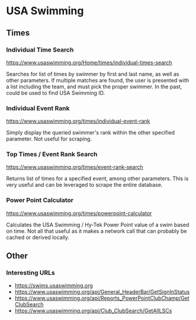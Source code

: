 # USA Swimming

## Times

### Individual Time Search

https://www.usaswimming.org/Home/times/individual-times-search

Searches for list of times by swimmer by first and last name, as well as other 
parameters. If multiple matches are found, the user is presented with a list
including the team, and must pick the proper swimmer. In the past, could be used
to find USA Swimming ID.

### Individual Event Rank

https://www.usaswimming.org/times/individual-event-rank

Simply display the queried swimmer's rank within the other specified parameter.
Not useful for scraping.

### Top Times / Event Rank Search

https://www.usaswimming.org/times/event-rank-search

Returns list of times for a specified event, among other parameters. This is
very useful and can be leveraged to scrape the entire database.

### Power Point Calculator

https://www.usaswimming.org/times/powerpoint-calculator

Calculates the USA Swimming / Hy-Tek Power Point value of a swim based on time.
Not all that useful as it makes a network call that can probably be cached or
derived locally.

## Other

### Interesting URLs

- https://swims.usaswimming.org
- https://www.usaswimming.org/api/General_HeaderBar/GetSignInStatus
- https://www.usaswimming.org/api/Reports_PowerPointClubChamp/GetClubSearch
- https://www.usaswimming.org/api/Club_ClubSearch/GetAllLSCs
